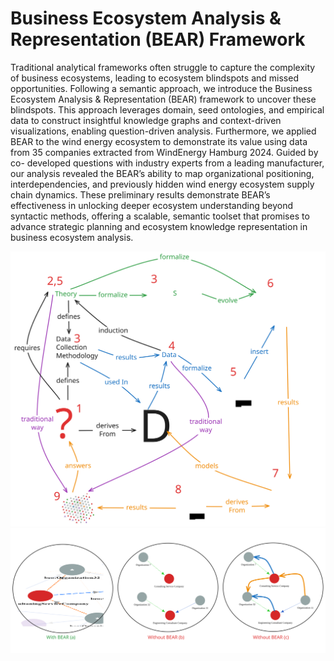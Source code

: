 # Business Ecosystem Analysis & Representation (BEAR) Framework

Traditional analytical frameworks often struggle to capture the complexity of business ecosystems, leading to ecosystem blindspots and missed opportunities. Following a semantic approach, we introduce the Business Ecosystem Analysis & Representation (BEAR) framework to uncover these blindspots. This approach leverages domain, seed ontologies, and empirical data to construct insightful knowledge graphs and context-driven
visualizations, enabling question-driven analysis. Furthermore, we applied BEAR to the wind energy ecosystem
to demonstrate its value using data from 35 companies extracted from WindEnergy Hamburg 2024. Guided by co-
developed questions with industry experts from a leading manufacturer, our analysis revealed the BEAR’s ability
to map organizational positioning, interdependencies, and previously hidden wind energy ecosystem supply
chain dynamics. These preliminary results demonstrate BEAR’s effectiveness in unlocking deeper ecosystem
understanding beyond syntactic methods, offering a scalable, semantic toolset that promises to advance strategic
planning and ecosystem knowledge representation in business ecosystem analysis.

<img src="figures/BEARFramework.svg" style="max-width: 100%; height: auto;" />
<img src="figures/Blindspots.svg" style="max-width: 100%; height: auto;" />

